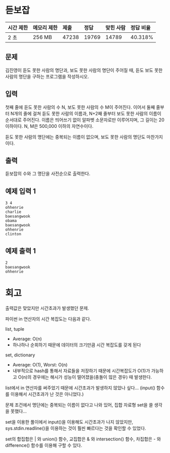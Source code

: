 # 듣보잡 

| 시간 제한 | 메모리 제한 | 제출  | 정답  | 맞힌 사람 | 정답 비율 |
| :-------- | :---------- | :---- | :---- | :-------- | :-------- |
| 2 초      | 256 MB      | 47238 | 19769 | 14789     | 40.318%   |

## 문제

김진영이 듣도 못한 사람의 명단과, 보도 못한 사람의 명단이 주어질 때, 듣도 보도 못한 사람의 명단을 구하는 프로그램을 작성하시오.

## 입력

첫째 줄에 듣도 못한 사람의 수 N, 보도 못한 사람의 수 M이 주어진다. 이어서 둘째 줄부터 N개의 줄에 걸쳐 듣도 못한 사람의 이름과, N+2째 줄부터 보도 못한 사람의 이름이 순서대로 주어진다. 이름은 띄어쓰기 없이 알파벳 소문자로만 이루어지며, 그 길이는 20 이하이다. N, M은 500,000 이하의 자연수이다.

듣도 못한 사람의 명단에는 중복되는 이름이 없으며, 보도 못한 사람의 명단도 마찬가지이다.

## 출력

듣보잡의 수와 그 명단을 사전순으로 출력한다.

## 예제 입력 1 

```
3 4
ohhenrie
charlie
baesangwook
obama
baesangwook
ohhenrie
clinton
```

## 예제 출력 1 

```
2
baesangwook
ohhenrie
```

# 회고

출력값은 맞았지만 시간초과가 발생했던 문제.

파이썬 in 연산자의 시간 복잡도는 다음과 같다.

list, tuple

- Average: O(n)
- 하나하나 순회하기 때문에 데이터의 크기만큼 시간 복잡도를 갖게 된다

set, dictionary

- Average: O(1), Worst: O(n)
- 내부적으로 hash를 통해서 자료들을 저장하기 때문에 시간복잡도가 O(1)가 가능하고 O(n)의 경우에는 해시가 성능이 떨어졌을(충돌이 많은 경우) 때 발생한다.

list에서 in 연산자를 써주었기 때문에 시간초과가 발생하지 않았나 싶다... (input() 함수를 이용해서 시간초과가 난 것은 아니었다.)

문제 조건에서 명단에는 중복되는 이름이 없다고 나와 있어, 집합 자료형 set을 쓸 생각을 못했다...

set을 이용한 풀이에서 input()을 이용해도 시간초과가 나지 않았지만, sys.stdin.readline()을 이용하는 것이 훨씬 빠르다는 것을 확인할 수 있었다.

set의 합집합은 | 와 union() 함수, 교집합은 & 와 intersection() 함수, 차집합은 - 와 difference() 함수를 이용해 구할 수 있다.